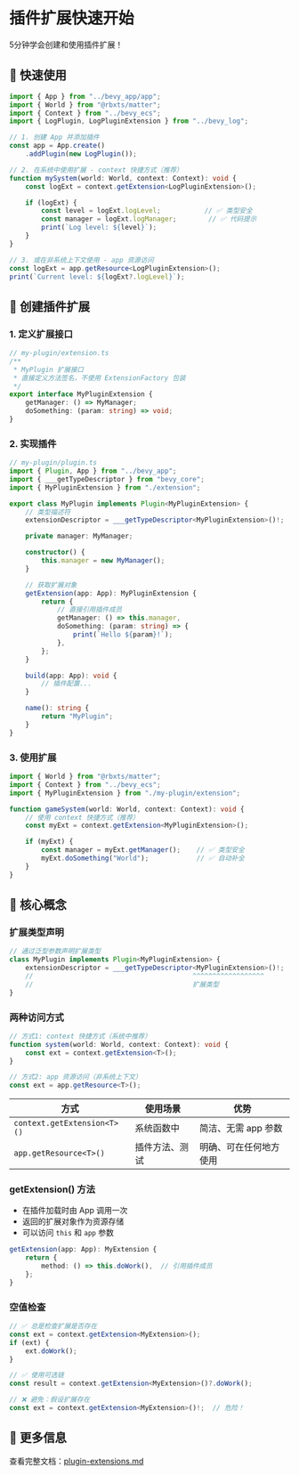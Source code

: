 # 插件扩展快速开始

5分钟学会创建和使用插件扩展！

## 🚀 快速使用

```typescript
import { App } from "../bevy_app/app";
import { World } from "@rbxts/matter";
import { Context } from "../bevy_ecs";
import { LogPlugin, LogPluginExtension } from "../bevy_log";

// 1. 创建 App 并添加插件
const app = App.create()
    .addPlugin(new LogPlugin());

// 2. 在系统中使用扩展 - context 快捷方式（推荐）
function mySystem(world: World, context: Context): void {
    const logExt = context.getExtension<LogPluginExtension>();

    if (logExt) {
        const level = logExt.logLevel;           // ✅ 类型安全
        const manager = logExt.logManager;        // ✅ 代码提示
        print(`Log level: ${level}`);
    }
}

// 3. 或在非系统上下文使用 - app 资源访问
const logExt = app.getResource<LogPluginExtension>();
print(`Current level: ${logExt?.logLevel}`);
```

## 📝 创建插件扩展

### 1. 定义扩展接口

```typescript
// my-plugin/extension.ts
/**
 * MyPlugin 扩展接口
 * 直接定义方法签名，不使用 ExtensionFactory 包装
 */
export interface MyPluginExtension {
    getManager: () => MyManager;
    doSomething: (param: string) => void;
}
```

### 2. 实现插件

```typescript
// my-plugin/plugin.ts
import { Plugin, App } from "../bevy_app";
import { ___getTypeDescriptor } from "bevy_core";
import { MyPluginExtension } from "./extension";

export class MyPlugin implements Plugin<MyPluginExtension> {
    // 类型描述符
    extensionDescriptor = ___getTypeDescriptor<MyPluginExtension>()!;

    private manager: MyManager;

    constructor() {
        this.manager = new MyManager();
    }

    // 获取扩展对象
    getExtension(app: App): MyPluginExtension {
        return {
            // 直接引用插件成员
            getManager: () => this.manager,
            doSomething: (param: string) => {
                print(`Hello ${param}!`);
            },
        };
    }

    build(app: App): void {
        // 插件配置...
    }

    name(): string {
        return "MyPlugin";
    }
}
```

### 3. 使用扩展

```typescript
import { World } from "@rbxts/matter";
import { Context } from "../bevy_ecs";
import { MyPluginExtension } from "./my-plugin/extension";

function gameSystem(world: World, context: Context): void {
    // 使用 context 快捷方式（推荐）
    const myExt = context.getExtension<MyPluginExtension>();

    if (myExt) {
        const manager = myExt.getManager();    // ✅ 类型安全
        myExt.doSomething("World");            // ✅ 自动补全
    }
}
```

## 🔧 核心概念

### 扩展类型声明

```typescript
// 通过泛型参数声明扩展类型
class MyPlugin implements Plugin<MyPluginExtension> {
    extensionDescriptor = ___getTypeDescriptor<MyPluginExtension>()!;
    //                                        ^^^^^^^^^^^^^^^^^^
    //                                        扩展类型
}
```

### 两种访问方式

```typescript
// 方式1: context 快捷方式（系统中推荐）
function system(world: World, context: Context): void {
    const ext = context.getExtension<T>();
}

// 方式2: app 资源访问（非系统上下文）
const ext = app.getResource<T>();
```

| 方式 | 使用场景 | 优势 |
|-----|---------|------|
| `context.getExtension<T>()` | 系统函数中 | 简洁、无需 app 参数 |
| `app.getResource<T>()` | 插件方法、测试 | 明确、可在任何地方使用 |

### getExtension() 方法

- 在插件加载时由 App 调用一次
- 返回的扩展对象作为资源存储
- 可以访问 `this` 和 `app` 参数

```typescript
getExtension(app: App): MyExtension {
    return {
        method: () => this.doWork(),  // 引用插件成员
    };
}
```

### 空值检查

```typescript
// ✅ 总是检查扩展是否存在
const ext = context.getExtension<MyExtension>();
if (ext) {
    ext.doWork();
}

// ✅ 使用可选链
const result = context.getExtension<MyExtension>()?.doWork();

// ❌ 避免：假设扩展存在
const ext = context.getExtension<MyExtension>()!;  // 危险！
```

## 📖 更多信息

查看完整文档：[plugin-extensions.md](./plugin-extensions.md)
